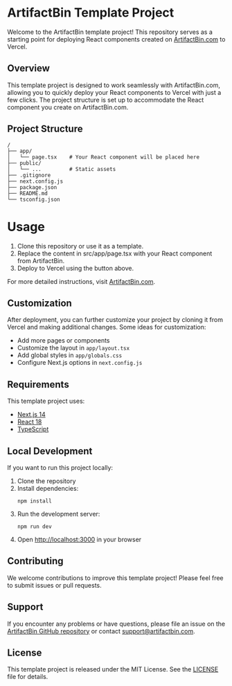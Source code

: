 # ArtifactBin Template Project

Welcome to the ArtifactBin template project! This repository serves as a starting point for deploying React components created on [ArtifactBin.com](https://artifactbin.com) to Vercel.

<div id="vercel-deploy-button"></div>
<script>
  function updateDeployButton() {
    var repoUrl = window.location.href.split('#')[0];
    var encodedRepoUrl = encodeURIComponent(repoUrl);
    var deployUrl = "https://vercel.com/new/clone?repository-url=" + encodedRepoUrl;
    
    var buttonHtml = '<a href="' + deployUrl + '" target="_blank">' +
      '<img src="https://vercel.com/button" alt="Deploy with Vercel" />' +
    '</a>';
    
    document.getElementById('vercel-deploy-button').innerHTML = buttonHtml;
  }

// Run on page load
updateDeployButton();

// Update if the URL changes (e.g., if viewing on GitHub or locally)
window.addEventListener('hashchange', updateDeployButton);
</script>

## Overview

This template project is designed to work seamlessly with ArtifactBin.com, allowing you to quickly deploy your React components to Vercel with just a few clicks. The project structure is set up to accommodate the React component you create on ArtifactBin.com.

## Project Structure

```
/
├── app/
│   └── page.tsx    # Your React component will be placed here
├── public/
│   └── ...         # Static assets
├── .gitignore
├── next.config.js
├── package.json
├── README.md
└── tsconfig.json
```

# Usage

1. Clone this repository or use it as a template.
2. Replace the content in src/app/page.tsx with your React component from ArtifactBin.
3. Deploy to Vercel using the button above.

For more detailed instructions, visit [ArtifactBin.com](https://artifactbin.com).

## Customization

After deployment, you can further customize your project by cloning it from Vercel and making additional changes. Some ideas for customization:

- Add more pages or components
- Customize the layout in `app/layout.tsx`
- Add global styles in `app/globals.css`
- Configure Next.js options in `next.config.js`

## Requirements

This template project uses:

- [Next.js 14](https://nextjs.org/)
- [React 18](https://reactjs.org/)
- [TypeScript](https://www.typescriptlang.org/)

## Local Development

If you want to run this project locally:

1. Clone the repository
2. Install dependencies:
   ```
   npm install
   ```
3. Run the development server:
   ```
   npm run dev
   ```
4. Open [http://localhost:3000](http://localhost:3000) in your browser

## Contributing

We welcome contributions to improve this template project! Please feel free to submit issues or pull requests.

## Support

If you encounter any problems or have questions, please file an issue on the [ArtifactBin GitHub repository](https://github.com/artifactbin/template-project/issues) or contact support@artifactbin.com.

## License

This template project is released under the MIT License. See the [LICENSE](LICENSE) file for details.
